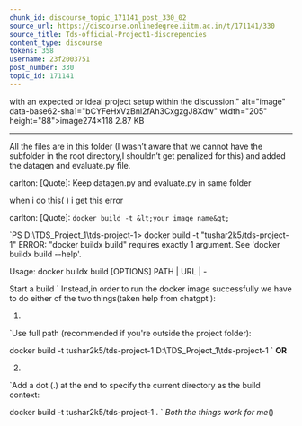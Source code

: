 ```yaml
---
chunk_id: discourse_topic_171141_post_330_02
source_url: https://discourse.onlinedegree.iitm.ac.in/t/171141/330
source_title: Tds-official-Project1-discrepencies
content_type: discourse
tokens: 358
username: 23f2003751
post_number: 330
topic_id: 171141
---
```


 with an expected or ideal project setup within the discussion." alt="image" data-base62-sha1="bCYFeHxVzBnl2fAh3CxgzgJ8Xdw" width="205" height="88">image274×118 2.87 KB

---

All the files are in this folder (I wasn’t aware that we cannot have the subfolder in the root directory,I shouldn’t get penalized for this) and added the datagen and evaluate.py file.

carlton:
[Quote]: 
Keep datagen.py and evaluate.py in same folder

when i do this( ) i get this error

carlton:
[Quote]: 
`docker build -t &lt;your image name&gt;`

`PS D:\TDS_Project_1\tds-project-1&gt; docker build -t "tushar2k5/tds-project-1" 
ERROR: "docker buildx build" requires exactly 1 argument.
See 'docker buildx build --help'.

Usage: docker buildx build [OPTIONS] PATH | URL | -

Start a build
`
Instead,in order to run the docker image successfully we have to do either of the two things(taken help from chatgpt ):

1)

`Use full path (recommended if you're outside the project folder):

docker build -t tushar2k5/tds-project-1 D:\TDS_Project_1\tds-project-1
`
**OR**

2)

`Add a dot (.) at the end to specify the current directory as the build context:

docker build -t tushar2k5/tds-project-1 .
`
*Both the things work for me*()
